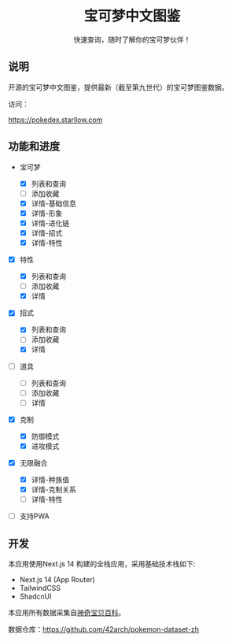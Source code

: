 <div align="center">
  <image />
  <h1>宝可梦中文图鉴</h1>
  <p>快速查询，随时了解你的宝可梦伙伴！</p>
</div>

## 说明

开源的宝可梦中文图鉴，提供最新（截至第九世代）的宝可梦图鉴数据。

访问：

https://pokedex.starllow.com

## 功能和进度

- 宝可梦

  - [x] 列表和查询
  - [ ] 添加收藏
  - [x] 详情-基础信息
  - [x] 详情-形象
  - [x] 详情-进化链
  - [x] 详情-招式
  - [x] 详情-特性

- [x] 特性

  - [x] 列表和查询
  - [ ] 添加收藏
  - [x] 详情

- [x] 招式

  - [x] 列表和查询
  - [ ] 添加收藏
  - [x] 详情

- [ ] 道具

  - [ ] 列表和查询
  - [ ] 添加收藏
  - [ ] 详情

- [x] 克制
  - [x] 防御模式
  - [x] 进攻模式

- [x] 无限融合
  - [x] 详情-种族值
  - [x] 详情-克制关系
  - [ ] 详情-特性

- [ ] 支持PWA

## 开发

本应用使用Next.js 14 构建的全栈应用，采用基础技术栈如下:

- Next.js 14 (App Router)
- TailwindCSS
- ShadcnUI

本应用所有数据采集自[神奇宝贝百科](https://wiki.52poke.com/wiki/主页)。

数据仓库：https://github.com/42arch/pokemon-dataset-zh
